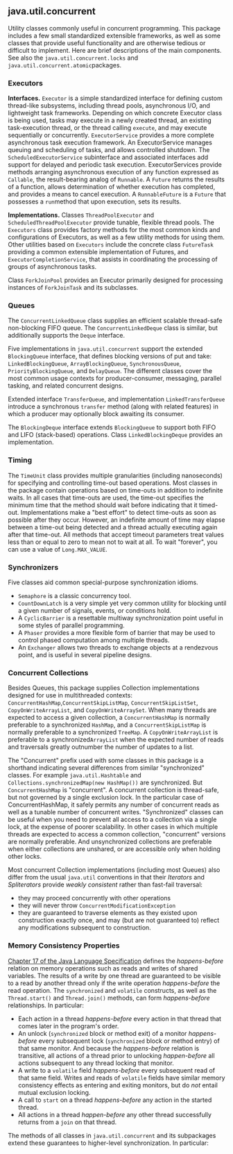 ## java.util.concurrent

Utility classes commonly useful in concurrent programming. This package includes a few small standardized extensible frameworks, as well as some classes that provide useful functionality and are otherwise tedious or difficult to implement. Here are brief descriptions of the main components. See also the `java.util.concurrent.locks` and `java.util.concurrent.atomic`packages.

### Executors

**Interfaces.** `Executor` is a simple standardized interface for defining custom thread-like subsystems, including thread pools, asynchronous I/O, and lightweight task frameworks. Depending on which concrete Executor class is being used, tasks may execute in a newly created thread, an existing task-execution thread, or the thread calling `execute`, and may execute sequentially or concurrently. `ExecutorService` provides a more complete asynchronous task execution framework. An ExecutorService manages queuing and scheduling of tasks, and allows controlled shutdown. The `ScheduledExecutorService` subinterface and associated interfaces add support for delayed and periodic task execution. ExecutorServices provide methods arranging asynchronous execution of any function expressed as `Callable`, the result-bearing analog of `Runnable`. A `Future` returns the results of a function, allows determination of whether execution has completed, and provides a means to cancel execution. A `RunnableFuture` is a `Future` that possesses a `run`method that upon execution, sets its results.

**Implementations.** Classes `ThreadPoolExecutor` and `ScheduledThreadPoolExecutor` provide tunable, flexible thread pools. The `Executors` class provides factory methods for the most common kinds and configurations of Executors, as well as a few utility methods for using them. Other utilities based on `Executors` include the concrete class `FutureTask` providing a common extensible implementation of Futures, and `ExecutorCompletionService`, that assists in coordinating the processing of groups of asynchronous tasks.

Class `ForkJoinPool` provides an Executor primarily designed for processing instances of `ForkJoinTask` and its subclasses.

### Queues

The `ConcurrentLinkedQueue` class supplies an efficient scalable thread-safe non-blocking FIFO queue. The `ConcurrentLinkedDeque` class is similar, but additionally supports the `Deque` interface.

Five implementations in `java.util.concurrent` support the extended `BlockingQueue` interface, that defines blocking versions of put and take: `LinkedBlockingQueue`, `ArrayBlockingQueue`, `SynchronousQueue`, `PriorityBlockingQueue`, and `DelayQueue`. The different classes cover the most common usage contexts for producer-consumer, messaging, parallel tasking, and related concurrent designs.

Extended interface `TransferQueue`, and implementation `LinkedTransferQueue` introduce a synchronous `transfer` method (along with related features) in which a producer may optionally block awaiting its consumer.

The `BlockingDeque` interface extends `BlockingQueue` to support both FIFO and LIFO (stack-based) operations. Class `LinkedBlockingDeque` provides an implementation.

### Timing

The `TimeUnit` class provides multiple granularities (including nanoseconds) for specifying and controlling time-out based operations. Most classes in the package contain operations based on time-outs in addition to indefinite waits. In all cases that time-outs are used, the time-out specifies the minimum time that the method should wait before indicating that it timed-out. Implementations make a "best effort" to detect time-outs as soon as possible after they occur. However, an indefinite amount of time may elapse between a time-out being detected and a thread actually executing again after that time-out. All methods that accept timeout parameters treat values less than or equal to zero to mean not to wait at all. To wait "forever", you can use a value of `Long.MAX_VALUE`.

### Synchronizers

Five classes aid common special-purpose synchronization idioms.

+ `Semaphore` is a classic concurrency tool.
+ `CountDownLatch` is a very simple yet very common utility for blocking until a given number of signals, events, or conditions hold.
+ A `CyclicBarrier` is a resettable multiway synchronization point useful in some styles of parallel programming.
+ A `Phaser` provides a more flexible form of barrier that may be used to control phased computation among multiple threads.
+ An `Exchanger` allows two threads to exchange objects at a rendezvous point, and is useful in several pipeline designs.

### Concurrent Collections

Besides Queues, this package supplies Collection implementations designed for use in multithreaded contexts: `ConcurrentHashMap`,`ConcurrentSkipListMap`, `ConcurrentSkipListSet`, `CopyOnWriteArrayList`, and `CopyOnWriteArraySet`. When many threads are expected to access a given collection, a `ConcurrentHashMap` is normally preferable to a synchronized `HashMap`, and a `ConcurrentSkipListMap` is normally preferable to a synchronized `TreeMap`. A `CopyOnWriteArrayList` is preferable to a synchronized`ArrayList` when the expected number of reads and traversals greatly outnumber the number of updates to a list.

The "Concurrent" prefix used with some classes in this package is a shorthand indicating several differences from similar "synchronized" classes. For example `java.util.Hashtable` and `Collections.synchronizedMap(new HashMap())` are synchronized. But `ConcurrentHashMap` is "concurrent". A concurrent collection is thread-safe, but not governed by a single exclusion lock. In the particular case of ConcurrentHashMap, it safely permits any number of concurrent reads as well as a tunable number of concurrent writes. "Synchronized" classes can be useful when you need to prevent all access to a collection via a single lock, at the expense of poorer scalability. In other cases in which multiple threads are expected to access a common collection, "concurrent" versions are normally preferable. And unsynchronized collections are preferable when either collections are unshared, or are accessible only when holding other locks.

Most concurrent Collection implementations (including most Queues) also differ from the usual `java.util` conventions in that their *Iterators* and *Spliterators* provide *weakly consistent* rather than fast-fail traversal:

+ they may proceed concurrently with other operations
+ they will never throw `ConcurrentModificationException`
+ they are guaranteed to traverse elements as they existed upon construction exactly once, and may (but are not guaranteed to) reflect any modifications subsequent to construction.

### Memory Consistency Properties

[Chapter 17 of the Java Language Specification](https://docs.oracle.com/javase/specs/jls/se7/html/jls-17.html#jls-17.4.5) defines the *happens-before* relation on memory operations such as reads and writes of shared variables. The results of a write by one thread are guaranteed to be visible to a read by another thread only if the write operation *happens-before* the read operation. The `synchronized` and `volatile` constructs, as well as the `Thread.start()` and `Thread.join()` methods, can form *happens-before* relationships. In particular:

+ Each action in a thread *happens-before* every action in that thread that comes later in the program's order.
+ An unlock (`synchronized` block or method exit) of a monitor *happens-before* every subsequent lock (`synchronized` block or method entry) of that same monitor. And because the *happens-before* relation is transitive, all actions of a thread prior to unlocking *happen-before* all actions subsequent to any thread locking that monitor.
+ A write to a `volatile` field *happens-before* every subsequent read of that same field. Writes and reads of `volatile` fields have similar memory consistency effects as entering and exiting monitors, but do *not* entail mutual exclusion locking.
+ A call to `start` on a thread *happens-before* any action in the started thread.
+ All actions in a thread *happen-before* any other thread successfully returns from a `join` on that thread.

The methods of all classes in `java.util.concurrent` and its subpackages extend these guarantees to higher-level synchronization. In particular:

